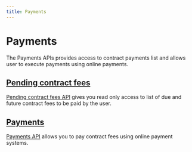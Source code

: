 ```yaml
---
title: Payments
---
```


# Payments

The Payments APIs provides access to contract payments list and allows user to execute payments using online payments.


## [Pending contract fees][PendingFees]

[Pending contract fees API][PendingFees] gives you read only access to list of due and future contract fees to be paid by the user.



## [Payments][Payments]

[Payments API][Payments] allows you to pay contract fees using online payment systems.



[PendingFees]: /api/payments/contractfees/
[Payments]: /api/payments/payments

